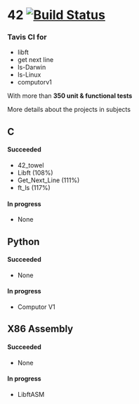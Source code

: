 # 42 [![Build Status](https://travis-ci.org/JulienBalestra/42.svg?branch=master)](https://travis-ci.org/julienbalestra/42)



### Tavis CI for
 
* libft
* get next line
* ls-Darwin
* ls-Linux
* computorv1

With more than **350 unit & functional tests**


More details about the projects in subjects

## C
#### Succeeded

* 42_towel
* Libft (108%)
* Get_Next_Line (111%)
* ft_ls (117%)

#### In progress

* None

## Python
#### Succeeded

* None

#### In progress

* Computor V1


## X86 Assembly
#### Succeeded

* None

#### In progress

* LibftASM
